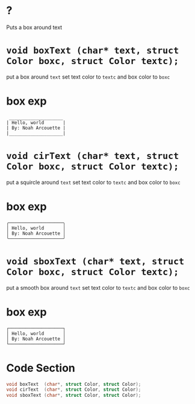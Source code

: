 # ?

Puts a box around text


# `void boxText (char* text, struct Color boxc, struct Color textc);`

put a box around `text` set text color to `textc` and box color to `boxc`

box exp 
=======

```
 ____________________
| Hello, world       |
| By: Noah Arcouette |
|____________________|
```


# `void cirText (char* text, struct Color boxc, struct Color textc);`

put a squircle around `text` set text color to `textc` and box color to `boxc`

box exp 
=======

```
╭────────────────────╮
│ Hello, world       │
│ By: Noah Arcouette │
╰────────────────────╯
```


# `void sboxText (char* text, struct Color boxc, struct Color textc);`

put a smooth box around `text` set text color to `textc` and box color to `boxc`

box exp 
=======

```
┌────────────────────┐
│ Hello, world       │
│ By: Noah Arcouette │
└────────────────────┘
```


# Code Section

```C
void boxText  (char*, struct Color, struct Color);
void cirText  (char*, struct Color, struct Color);
void sboxText (char*, struct Color, struct Color);
```
